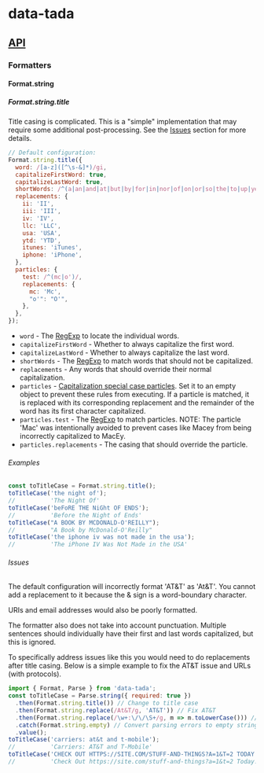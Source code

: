 # data-tada

## [API](api.md)

### Formatters

#### Format.string

##### Format.string.title
Title casing is complicated.  This is a "simple" implementation that may require some additional post-processing.  See the [Issues](#issues) section for more details.

```js
// Default configuration:
Format.string.title({
  word: /[a-z]([^\s-&]*)/gi,
  capitalizeFirstWord: true,
  capitalizeLastWord: true,
  shortWords: /^(a|an|and|at|but|by|for|in|nor|of|on|or|so|the|to|up|yet)$/,
  replacements: {
    ii: 'II',
    iii: 'III',
    iv: 'IV',
    llc: 'LLC',
    usa: 'USA',
    ytd: 'YTD',
    itunes: 'iTunes',
    iphone: 'iPhone',
  },
  particles: {
    test: /^(mc|o')/,
    replacements: {
      mc: 'Mc',
      "o'": "O'",
    },
  },
});
```

- `word` - The [RegExp](https://developer.mozilla.org/en-US/docs/Web/JavaScript/Reference/Global_Objects/RegExp) to locate the individual words.
- `capitalizeFirstWord` - Whether to always capitalize the first word.
- `capitalizeLastWord` - Whether to always capitalize the last word.
- `shortWords` - The [RegExp](https://developer.mozilla.org/en-US/docs/Web/JavaScript/Reference/Global_Objects/RegExp) to match words that should not be capitalized.
- `replacements` - Any words that should override their normal capitalization.
- `particles` - [Capitalization special case particles](https://en.wikipedia.org/wiki/Capitalization#Special_cases).  Set it to an empty object to prevent these rules from executing.  If a particle is matched, it is replaced with its corresponding replacement and the remainder of the word has its first character capitalized.
- `particles.test` - The [RegExp](https://developer.mozilla.org/en-US/docs/Web/JavaScript/Reference/Global_Objects/RegExp) to match particles.  NOTE: The particle 'Mac' was intentionally avoided to prevent cases like Macey from being incorrectly capitalized to MacEy.
- `particles.replacements` - The casing that should override the particle.

###### Examples
```js
const toTitleCase = Format.string.title();
toTitleCase('the night of');
//          'The Night Of'
toTitleCase('beFoRE THE NiGht OF ENDS');
//          'Before the Night of Ends'
toTitleCase("A BOOK BY MCDONALD-O'REILLY");
//          "A Book by McDonald-O'Reilly"
toTitleCase('the iphone iv was not made in the usa');
//          'The iPhone IV Was Not Made in the USA'
```

###### Issues
The default configuration will incorrectly format 'AT&amp;T' as 'At&amp;T'.  You cannot add a replacement to it because the &amp; sign is a word-boundary character.

URIs and email addresses would also be poorly formatted.

The formatter also does not take into account punctuation.  Multiple sentences should individually have their first and last words capitalized, but this is ignored.

To specifically address issues like this you would need to do replacements after title casing.  Below is a simple example to fix the AT&amp;T issue and URLs (with protocols).
```js
import { Format, Parse } from 'data-tada';
const toTitleCase = Parse.string({ required: true })
  .then(Format.string.title()) // Change to title case
  .then(Format.string.replace(/At&T/g, 'AT&T')) // Fix AT&T
  .then(Format.string.replace(/\w+:\/\/\S+/g, m => m.toLowerCase())) // Fix URLs
  .catch(Format.string.empty) // Convert parsing errors to empty string
  .value();
toTitleCase('carriers: at&t and t-mobile');
//          'Carriers: AT&T and T-Mobile'
toTitleCase('CHECK OUT HTTPS://SITE.COM/STUFF-AND-THINGS?A=1&T=2 TODAY!');
//          'Check Out https://site.com/stuff-and-things?a=1&t=2 Today!'
```
